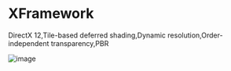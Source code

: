# XFramework
DirectX 12,Tile-based deferred shading,Dynamic resolution,Order-independent transparency,PBR

![image](https://github.com/sevecol/XFramework/blob/master/OIT.png)
